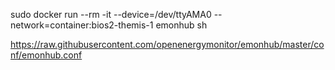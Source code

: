 sudo docker run --rm -it --device=/dev/ttyAMA0 --network=container:bios2-themis-1 emonhub sh

https://raw.githubusercontent.com/openenergymonitor/emonhub/master/conf/emonhub.conf
